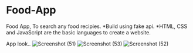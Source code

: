# Food-App

Food App, To search any food recipies.
*Build using fake api.
*HTML, CSS and JavaScript are the basic languages to create a website.


App look..
![Screenshot (51)](https://user-images.githubusercontent.com/101421882/184166903-97fa86fc-a220-435b-b481-edcffaf2b5ec.png)
![Screenshot (53)](https://user-images.githubusercontent.com/101421882/184166975-a72f6cd1-953e-4d62-8b28-ad506814b4f8.png)
![Screenshot (52)](https://user-images.githubusercontent.com/101421882/184167053-b648278a-cdba-4552-842a-f67df1d8318c.png)
